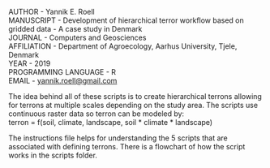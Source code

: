 AUTHOR - Yannik E. Roell  
MANUSCRIPT - Development of hierarchical terror workflow based on gridded data - A case study in Denmark  
JOURNAL - Computers and Geosciences  
AFFILIATION - Department of Agroecology, Aarhus University, Tjele, Denmark   
YEAR - 2019  
PROGRAMMING LANGUAGE - R  
EMAIL - yannik.roell@gmail.com  

The idea behind all of these scripts is to create hierarchical terrons allowing for terrons at multiple scales depending on the study area.
The scripts use continuous raster data so terron can be modeled by:  
  terron = f(soil, climate, landscape, soil \* climate \* landscape)
  
The instructions file helps for understanding the 5 scripts that are associated with defining terrons. 
There is a flowchart of how the script works in the scripts folder.
